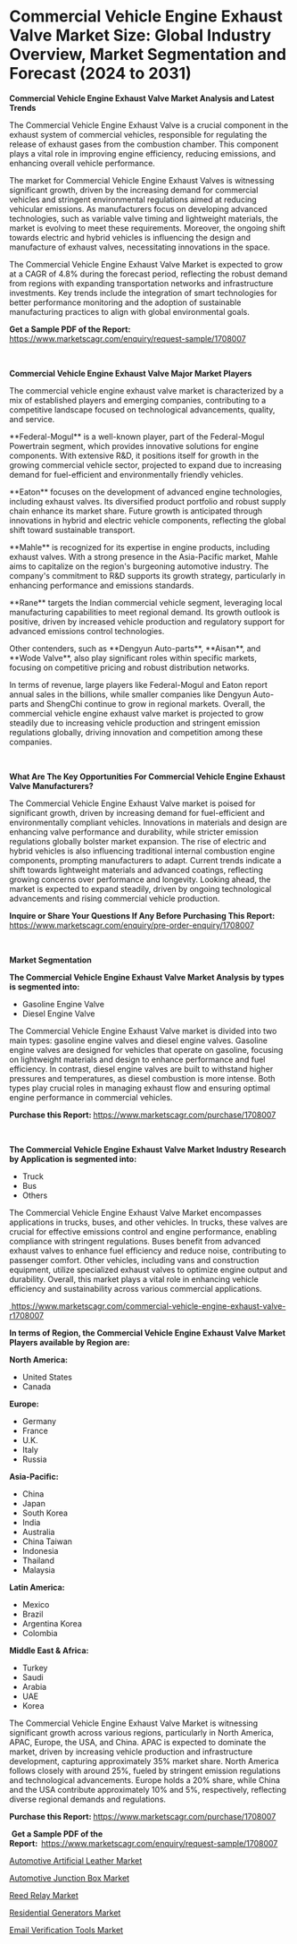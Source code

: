 <p><h1>Commercial Vehicle Engine Exhaust Valve Market Size: Global Industry Overview, Market Segmentation and Forecast (2024 to 2031)</h1></p><p><strong>Commercial Vehicle Engine Exhaust Valve Market Analysis and Latest Trends</strong></p>
<p><p>The Commercial Vehicle Engine Exhaust Valve is a crucial component in the exhaust system of commercial vehicles, responsible for regulating the release of exhaust gases from the combustion chamber. This component plays a vital role in improving engine efficiency, reducing emissions, and enhancing overall vehicle performance.</p><p>The market for Commercial Vehicle Engine Exhaust Valves is witnessing significant growth, driven by the increasing demand for commercial vehicles and stringent environmental regulations aimed at reducing vehicular emissions. As manufacturers focus on developing advanced technologies, such as variable valve timing and lightweight materials, the market is evolving to meet these requirements. Moreover, the ongoing shift towards electric and hybrid vehicles is influencing the design and manufacture of exhaust valves, necessitating innovations in the space.</p><p>The Commercial Vehicle Engine Exhaust Valve Market is expected to grow at a CAGR of 4.8% during the forecast period, reflecting the robust demand from regions with expanding transportation networks and infrastructure investments. Key trends include the integration of smart technologies for better performance monitoring and the adoption of sustainable manufacturing practices to align with global environmental goals.</p></p>
<p><strong>Get a Sample PDF of the Report:&nbsp;</strong> <a href="https://www.marketscagr.com/enquiry/request-sample/1708007?utm_campaign=1167&utm_medium=2&utm_source=Github&utm_content=ia&utm_term=07102024&utm_id=commercial-vehicle-engine-exhaust-valve">https://www.marketscagr.com/enquiry/request-sample/1708007</a></p>
<p>&nbsp;</p>
<p><strong>Commercial Vehicle Engine Exhaust Valve Major Market Players</strong></p>
<p><p>The commercial vehicle engine exhaust valve market is characterized by a mix of established players and emerging companies, contributing to a competitive landscape focused on technological advancements, quality, and service.</p><p>**Federal-Mogul** is a well-known player, part of the Federal-Mogul Powertrain segment, which provides innovative solutions for engine components. With extensive R&D, it positions itself for growth in the growing commercial vehicle sector, projected to expand due to increasing demand for fuel-efficient and environmentally friendly vehicles.</p><p>**Eaton** focuses on the development of advanced engine technologies, including exhaust valves. Its diversified product portfolio and robust supply chain enhance its market share. Future growth is anticipated through innovations in hybrid and electric vehicle components, reflecting the global shift toward sustainable transport.</p><p>**Mahle** is recognized for its expertise in engine products, including exhaust valves. With a strong presence in the Asia-Pacific market, Mahle aims to capitalize on the region's burgeoning automotive industry. The company's commitment to R&D supports its growth strategy, particularly in enhancing performance and emissions standards.</p><p>**Rane** targets the Indian commercial vehicle segment, leveraging local manufacturing capabilities to meet regional demand. Its growth outlook is positive, driven by increased vehicle production and regulatory support for advanced emissions control technologies.</p><p>Other contenders, such as **Dengyun Auto-parts**, **Aisan**, and **Wode Valve**, also play significant roles within specific markets, focusing on competitive pricing and robust distribution networks.</p><p>In terms of revenue, large players like Federal-Mogul and Eaton report annual sales in the billions, while smaller companies like Dengyun Auto-parts and ShengChi continue to grow in regional markets. Overall, the commercial vehicle engine exhaust valve market is projected to grow steadily due to increasing vehicle production and stringent emission regulations globally, driving innovation and competition among these companies.</p></p>
<p>&nbsp;</p>
<p><strong>What Are The Key Opportunities For Commercial Vehicle Engine Exhaust Valve Manufacturers?</strong></p>
<p><p>The Commercial Vehicle Engine Exhaust Valve market is poised for significant growth, driven by increasing demand for fuel-efficient and environmentally compliant vehicles. Innovations in materials and design are enhancing valve performance and durability, while stricter emission regulations globally bolster market expansion. The rise of electric and hybrid vehicles is also influencing traditional internal combustion engine components, prompting manufacturers to adapt. Current trends indicate a shift towards lightweight materials and advanced coatings, reflecting growing concerns over performance and longevity. Looking ahead, the market is expected to expand steadily, driven by ongoing technological advancements and rising commercial vehicle production.</p></p>
<p><strong>Inquire or Share Your Questions If Any Before Purchasing This Report:</strong> <a href="https://www.marketscagr.com/enquiry/pre-order-enquiry/1708007?utm_campaign=1167&utm_medium=2&utm_source=Github&utm_content=ia&utm_term=07102024&utm_id=commercial-vehicle-engine-exhaust-valve">https://www.marketscagr.com/enquiry/pre-order-enquiry/1708007</a></p>
<p>&nbsp;</p>
<p><strong>Market Segmentation</strong></p>
<p><strong>The Commercial Vehicle Engine Exhaust Valve Market Analysis by types is segmented into:</strong></p>
<p><ul><li>Gasoline Engine Valve</li><li>Diesel Engine Valve</li></ul></p>
<p><p>The Commercial Vehicle Engine Exhaust Valve market is divided into two main types: gasoline engine valves and diesel engine valves. Gasoline engine valves are designed for vehicles that operate on gasoline, focusing on lightweight materials and design to enhance performance and fuel efficiency. In contrast, diesel engine valves are built to withstand higher pressures and temperatures, as diesel combustion is more intense. Both types play crucial roles in managing exhaust flow and ensuring optimal engine performance in commercial vehicles.</p></p>
<p><strong>Purchase this Report:&nbsp;</strong><a href="https://www.marketscagr.com/purchase/1708007?utm_campaign=1167&utm_medium=2&utm_source=Github&utm_content=ia&utm_term=07102024&utm_id=commercial-vehicle-engine-exhaust-valve">https://www.marketscagr.com/purchase/1708007</a></p>
<p>&nbsp;</p>
<p><strong>The Commercial Vehicle Engine Exhaust Valve Market Industry Research by Application is segmented into:</strong></p>
<p><ul><li>Truck</li><li>Bus</li><li>Others</li></ul></p>
<p><p>The Commercial Vehicle Engine Exhaust Valve Market encompasses applications in trucks, buses, and other vehicles. In trucks, these valves are crucial for effective emissions control and engine performance, enabling compliance with stringent regulations. Buses benefit from advanced exhaust valves to enhance fuel efficiency and reduce noise, contributing to passenger comfort. Other vehicles, including vans and construction equipment, utilize specialized exhaust valves to optimize engine output and durability. Overall, this market plays a vital role in enhancing vehicle efficiency and sustainability across various commercial applications.</p></p>
<p><a href="https://www.marketscagr.com/commercial-vehicle-engine-exhaust-valve-r1708007?utm_campaign=1167&utm_medium=2&utm_source=Github&utm_content=ia&utm_term=07102024&utm_id=commercial-vehicle-engine-exhaust-valve">&nbsp;https://www.marketscagr.com/commercial-vehicle-engine-exhaust-valve-r1708007</a></p>
<p><strong>In terms of Region, the Commercial Vehicle Engine Exhaust Valve Market Players available by Region are:</strong></p>
<p>
    <p> <strong> North America: </strong>
        <ul>
            <li>United States</li>
            <li>Canada</li>
        </ul>
        </p> 
    <p> <strong> Europe: </strong>
        <ul>
            <li>Germany</li>
            <li>France</li>
            <li>U.K.</li>
            <li>Italy</li>
            <li>Russia</li>
        </ul>
        </p> 
    <p> <strong> Asia-Pacific: </strong>
        <ul>
            <li>China</li>
            <li>Japan</li>
            <li>South Korea</li>
            <li>India</li>
            <li>Australia</li>
            <li>China Taiwan</li>
            <li>Indonesia</li>
            <li>Thailand</li>
            <li>Malaysia</li>
        </ul>
        </p> 
    <p> <strong> Latin America: </strong>
        <ul>
            <li>Mexico</li>
            <li>Brazil</li>
            <li>Argentina Korea</li>
            <li>Colombia</li>
        </ul>
        </p> 
    <p> <strong> Middle East & Africa: </strong>
        <ul>
            <li>Turkey</li>
            <li>Saudi</li>
            <li>Arabia</li>
            <li>UAE</li>
            <li>Korea</li>
        </ul>
    </p>
    </p>
<p><p>The Commercial Vehicle Engine Exhaust Valve Market is witnessing significant growth across various regions, particularly in North America, APAC, Europe, the USA, and China. APAC is expected to dominate the market, driven by increasing vehicle production and infrastructure development, capturing approximately 35% market share. North America follows closely with around 25%, fueled by stringent emission regulations and technological advancements. Europe holds a 20% share, while China and the USA contribute approximately 10% and 5%, respectively, reflecting diverse regional demands and regulations.</p></p>
<p><strong>Purchase this Report: </strong><a href="https://www.marketscagr.com/purchase/1708007?utm_campaign=1167&utm_medium=2&utm_source=Github&utm_content=ia&utm_term=07102024&utm_id=commercial-vehicle-engine-exhaust-valve">https://www.marketscagr.com/purchase/1708007</a></p>
<p>&nbsp;<strong>Get a Sample PDF of the Report:&nbsp;&nbsp;</strong><a href="https://www.marketscagr.com/enquiry/request-sample/1708007?utm_campaign=1167&utm_medium=2&utm_source=Github&utm_content=ia&utm_term=07102024&utm_id=commercial-vehicle-engine-exhaust-valve">https://www.marketscagr.com/enquiry/request-sample/1708007</a></p>
<p><strong></strong></p>
<p><p><a href="https://www.linkedin.com/pulse/automotive-artificial-leather-momentum-charting-12-cagr-n7pmc?utm_campaign=1167&utm_medium=2&utm_source=Github&utm_content=ia&utm_term=07102024&utm_id=commercial-vehicle-engine-exhaust-valve">Automotive Artificial Leather Market</a></p><p><a href="https://www.linkedin.com/pulse/automotive-junction-box-market-emerging-trends-future-prospects-9edlc?utm_campaign=1167&utm_medium=2&utm_source=Github&utm_content=ia&utm_term=07102024&utm_id=commercial-vehicle-engine-exhaust-valve">Automotive Junction Box Market</a></p><p><a href="https://issuu.com/reportprime-2/docs/reed-relay-market-size-2030.pptx_3d96e25c3b498a?utm_campaign=1167&utm_medium=2&utm_source=Github&utm_content=ia&utm_term=07102024&utm_id=commercial-vehicle-engine-exhaust-valve">Reed Relay Market</a></p><p><a href="https://issuu.com/reportprime-2/docs/residential-generators-market-size-_5673c86686b10f?utm_campaign=1167&utm_medium=2&utm_source=Github&utm_content=ia&utm_term=07102024&utm_id=commercial-vehicle-engine-exhaust-valve">Residential Generators Market</a></p><p><a href="https://www.linkedin.com/pulse/email-verification-tools-market-penetration-strategies-untapped-533me?utm_campaign=1167&utm_medium=2&utm_source=Github&utm_content=ia&utm_term=07102024&utm_id=commercial-vehicle-engine-exhaust-valve">Email Verification Tools Market</a></p></p>